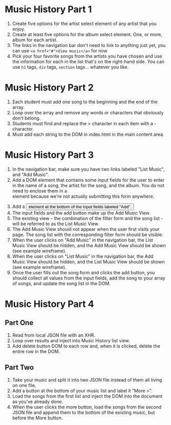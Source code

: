 # Music History Part 1

1. Create five options for the artist select element of any artist that you enjoy.
1. Create at least five options for the album select element. One, or more, album for each artist.
1. The links in the navigation bar don't need to link to anything just yet, you can use `<a href="#">View music</a>` for now
1. Pick your four favorite songs from the artists you have chosen and use the information for each in the list that's on the right-hand side. You can use `h1` tags, `div` tags, `section` tags... whatever you like.

# Music History Part 2

1. Each student must add one song to the beginning and the end of the array.
1. Loop over the array and remove any words or characters that obviously don't belong.
1. Students must find and replace the > character in each item with a - character.
1. Must add each string to the DOM in index.html in the main content area.

# Music History Part 3

1. In the navigation bar, make sure you have two links labeled "List Music", and "Add Music".
1. Add a DOM element that contains some input fields for the user to enter in the name of a song, the artist for the song, and the album. You do not need to enclose them in a <form> element because we're not actually submitting this form anywhere.
1. Add a <button> element at the bottom of the input fields labeled "Add".
1. The input fields and the add button make up the Add Music View.
1. The existing view - the combination of the filter form and the song list - will be referred to as the List Music View.
1. The Add Music View should not appear when the user first visits your page. The song list with the corresponding filter form should be visible.
1. When the user clicks on "Add Music" in the navigation bar, the List Music View should be hidden, and the Add Music View should be shown (see example wireframe).
1. When the user clicks on "List Music" in the navigation bar, the Add Music View should be hidden, and the List Music View should be shown (see example wireframe).
1. Once the user fills out the song form and clicks the add button, you should collect all values from the input fields, add the song to your array of songs, and update the song list in the DOM.

# Music History Part 4

## Part One

1. Read from local JSON file with an XHR.
1. Loop over results and inject into Music History list view.
1. Add delete button DOM to each row and, when it is clicked, delete the entire row in the DOM.

## Part Two

1. Take your music and split it into two JSON file instead of them all living on one file.
1. Add a button at the bottom of your music list and label it "More >".
1. Load the songs from the first list and inject the DOM into the document as you've already done.
1. When the user clicks the more button, load the songs from the second JSON file and append them to the bottom of the existing music, but before the More button.
